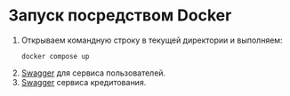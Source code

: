 # Запуск посредством **Docker**

1) Открываем командную строку в текущей директории и выполняем:
    ```
    docker compose up
    ```
2) [Swagger](http://localhost:8081/swagger-ui/index.html#/) для сервиса пользователей.
3) [Swagger](http://localhost:8082/swagger-ui/index.html#/) сервиса кредитования.

